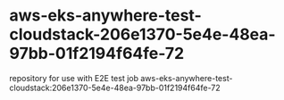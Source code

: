 # aws-eks-anywhere-test-cloudstack-206e1370-5e4e-48ea-97bb-01f2194f64fe-72
repository for use with E2E test job aws-eks-anywhere-test-cloudstack:206e1370-5e4e-48ea-97bb-01f2194f64fe-72
